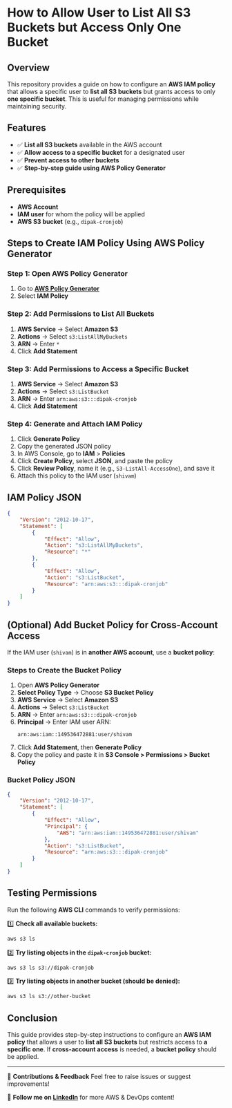 
# **How to Allow User to List All S3 Buckets but Access Only One Bucket**

## **Overview**
This repository provides a guide on how to configure an **AWS IAM policy** that allows a specific user to **list all S3 buckets** but grants access to only **one specific bucket**. This is useful for managing permissions while maintaining security.

## **Features**
- ✅ **List all S3 buckets** available in the AWS account
- ✅ **Allow access to a specific bucket** for a designated user
- ✅ **Prevent access to other buckets**
- ✅ **Step-by-step guide using AWS Policy Generator**

## **Prerequisites**
- **AWS Account**
- **IAM user** for whom the policy will be applied
- **AWS S3 bucket** (e.g., `dipak-cronjob`)

## **Steps to Create IAM Policy Using AWS Policy Generator**

### **Step 1: Open AWS Policy Generator**
1. Go to **[AWS Policy Generator](https://awspolicygen.s3.amazonaws.com/policygen.html)**
2. Select **IAM Policy**

### **Step 2: Add Permissions to List All Buckets**
1. **AWS Service** → Select **Amazon S3**
2. **Actions** → Select `s3:ListAllMyBuckets`
3. **ARN** → Enter `*`
4. Click **Add Statement**

### **Step 3: Add Permissions to Access a Specific Bucket**
1. **AWS Service** → Select **Amazon S3**
2. **Actions** → Select `s3:ListBucket`
3. **ARN** → Enter `arn:aws:s3:::dipak-cronjob`
4. Click **Add Statement**

### **Step 4: Generate and Attach IAM Policy**
1. Click **Generate Policy**
2. Copy the generated JSON policy
3. In AWS Console, go to **IAM** > **Policies**
4. Click **Create Policy**, select **JSON**, and paste the policy
5. Click **Review Policy**, name it (e.g., `S3-ListAll-AccessOne`), and save it
6. Attach this policy to the IAM user (`shivam`)

## **IAM Policy JSON**
```json
{
    "Version": "2012-10-17",
    "Statement": [
        {
            "Effect": "Allow",
            "Action": "s3:ListAllMyBuckets",
            "Resource": "*"
        },
        {
            "Effect": "Allow",
            "Action": "s3:ListBucket",
            "Resource": "arn:aws:s3:::dipak-cronjob"
        }
    ]
}
```

## **(Optional) Add Bucket Policy for Cross-Account Access**
If the IAM user (`shivam`) is in **another AWS account**, use a **bucket policy**:

### **Steps to Create the Bucket Policy**
1. Open **AWS Policy Generator**
2. **Select Policy Type** → Choose **S3 Bucket Policy**
3. **AWS Service** → Select **Amazon S3**
4. **Actions** → Select `s3:ListBucket`
5. **ARN** → Enter `arn:aws:s3:::dipak-cronjob`
6. **Principal** → Enter IAM user ARN:
   ```
   arn:aws:iam::149536472881:user/shivam
   ```
7. Click **Add Statement**, then **Generate Policy**
8. Copy the policy and paste it in **S3 Console > Permissions > Bucket Policy**

### **Bucket Policy JSON**
```json
{
    "Version": "2012-10-17",
    "Statement": [
        {
            "Effect": "Allow",
            "Principal": {
                "AWS": "arn:aws:iam::149536472881:user/shivam"
            },
            "Action": "s3:ListBucket",
            "Resource": "arn:aws:s3:::dipak-cronjob"
        }
    ]
}
```

## **Testing Permissions**
Run the following **AWS CLI** commands to verify permissions:

1️⃣ **Check all available buckets:**
```sh
aws s3 ls
```

2️⃣ **Try listing objects in the `dipak-cronjob` bucket:**
```sh
aws s3 ls s3://dipak-cronjob
```

3️⃣ **Try listing objects in another bucket (should be denied):**
```sh
aws s3 ls s3://other-bucket
```

## **Conclusion**
This guide provides step-by-step instructions to configure an **AWS IAM policy** that allows a user to **list all S3 buckets** but restricts access to **a specific one**. If **cross-account access** is needed, a **bucket policy** should be applied.

---

🚀 **Contributions & Feedback**
Feel free to raise issues or suggest improvements!

🔗 **Follow me on [LinkedIn](https://www.linkedin.com/in/dipak-kalaskar/)** for more AWS & DevOps content!

